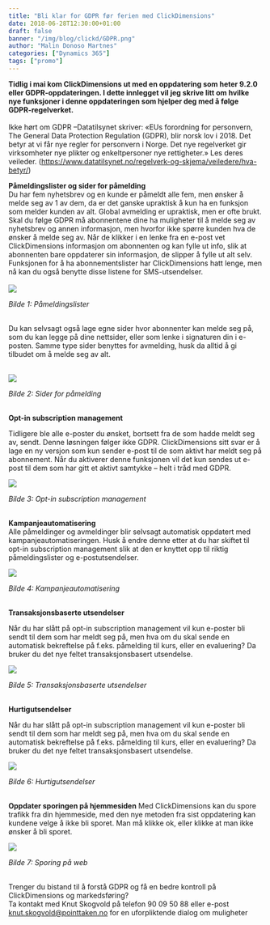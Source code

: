 ```yaml
---
title: "Bli klar for GDPR før ferien med ClickDimensions"
date: 2018-06-28T12:30:00+01:00
draft: false
banner: "/img/blog/clickd/GDPR.png"
author: "Malin Donoso Martnes"
categories: ["Dynamics 365"]
tags: ["promo"]
---
```



**Tidlig i mai kom ClickDimensions ut med en oppdatering som heter 9.2.0 eller GDPR-oppdateringen. I dette innlegget vil jeg skrive litt om hvilke nye funksjoner i denne oppdateringen som hjelper deg med å følge GDPR-regelverket.** <br> <br>
Ikke hørt om GDPR –Datatilsynet skriver: «EUs forordning for personvern, The General Data Protection Regulation (GDPR), blir norsk lov i 2018.  Det betyr at vi får nye regler for personvern i Norge. Det nye regelverket gir virksomheter nye plikter og enkeltpersoner nye rettigheter.» Les deres veileder. (https://www.datatilsynet.no/regelverk-og-skjema/veiledere/hva-betyr/) <br>

**Påmeldingslister og sider for påmelding**<br>
Du har fem nyhetsbrev og en kunde er påmeldt alle fem, men ønsker å melde seg av 1 av dem, da er det ganske upraktisk å kun ha en funksjon som melder kunden av alt. Global avmelding er upraktisk, men er ofte brukt. Skal du følge GDPR må abonnentene dine ha muligheter til å melde seg av nyhetsbrev og annen informasjon, men hvorfor ikke spørre kunden hva de ønsker å melde seg av. Når de klikker i en lenke fra en e-post vet ClickDimensions informasjon om abonnenten og kan fylle ut info, slik at abonnenten bare oppdaterer sin informasjon, de slipper å fylle ut alt selv. <br>
Funksjonen for å ha abonnementslister har ClickDimensions hatt lenge, men nå kan du også benytte disse listene for SMS-utsendelser.
<br><br>
<img class="img-fluid" src="/img/blog/clickd/1.png" />

<em>Bilde 1: Påmeldingslister</em><br><br>

Du kan selvsagt også lage egne sider hvor abonnenter kan melde seg på, som du kan legge på dine nettsider, eller som lenke i signaturen din i e-posten. Samme type sider benyttes for avmelding, husk da alltid å gi tilbudet om å melde seg av alt. <br><br>


<img class="img-fluid" src="/img/blog/clickd/2.png" />

<em>Bilde 2: Sider for påmelding</em><br><br>

**Opt-in subscription management** <br>

Tidligere ble alle e-poster du ønsket, bortsett fra de som hadde meldt seg av, sendt. Denne løsningen følger ikke GDPR. ClickDimensions sitt svar er å lage en ny versjon som kun sender e-post til de som aktivt har meldt seg på abonnement. Når du aktiverer denne funksjonen vil det kun sendes ut e-post til dem som har gitt et aktivt samtykke – helt i tråd med GDPR.<br>

<img class="img-fluid" src="/img/blog/clickd/3.png" />

<em>Bilde 3: Opt-in subscription management</em><br><br>

**Kampanjeautomatisering** <br>
Alle påmeldinger og avmeldinger blir selvsagt automatisk oppdatert med kampanjeautomatiseringen. Husk å endre denne etter at du har skiftet til opt-in subscription management slik at den er knyttet opp til riktig påmeldingslister og e-postutsendelser.<br>

<img class="img-fluid" src="/img/blog/clickd/4.png" />

<em>Bilde 4: Kampanjeautomatisering</em><br><br>

**Transaksjonsbaserte utsendelser** <br>

Når du har slått på opt-in subscription management vil kun e-poster bli sendt til dem som har meldt seg på, men hva om du skal sende en automatisk bekreftelse på f.eks. påmelding til kurs, eller en evaluering? Da bruker du det nye feltet transaksjonsbasert utsendelse. <br>

<img class="img-fluid" src="/img/blog/clickd/5.png" />

<em>Bilde 5: Transaksjonsbaserte utsendelser</em><br><br>

**Hurtigutsendelser** <br>

Når du har slått på opt-in subscription management vil kun e-poster bli sendt til dem som har meldt seg på, men hva om du skal sende en automatisk bekreftelse på f.eks. påmelding til kurs, eller en evaluering? Da bruker du det nye feltet transaksjonsbasert utsendelse. <br>

<img class="img-fluid" src="/img/blog/clickd/6.png" />

<em>Bilde 6: Hurtigutsendelser</em><br><br>

**Oppdater sporingen på hjemmesiden**
Med ClickDimensions kan du spore trafikk fra din hjemmeside, med den nye metoden fra sist oppdatering kan kundene velge å ikke bli sporet. Man må klikke ok, eller klikke at man ikke ønsker å bli sporet. <br>


<img class="img-fluid" src="/img/blog/clickd/7.png" />

<em>Bilde 7: Sporing på web</em><br><br>

Trenger du bistand til å forstå GDPR og få en bedre kontroll på ClickDimensions og markedsføring? <br>
Ta kontakt med Knut Skogvold på telefon 90 09 50 88 eller e-post 
<a href="mailto:knut.skogvold@pointtaken.no">knut.skogvold@pointtaken.no</a> for en uforpliktende dialog om muligheter